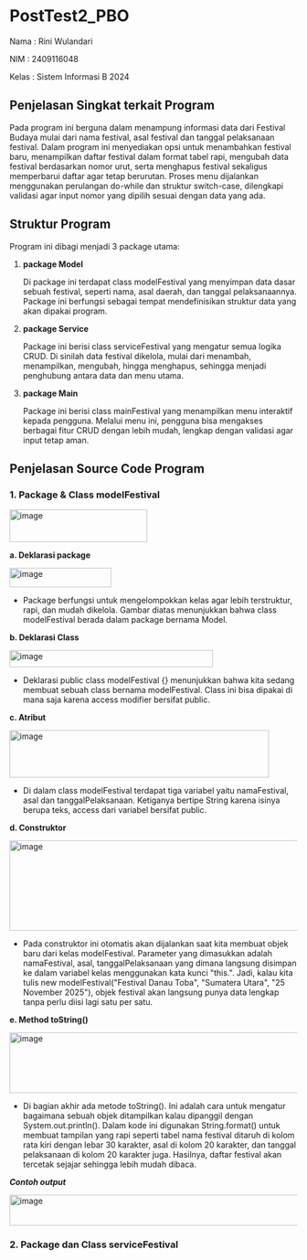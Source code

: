 # PostTest2_PBO

Nama : Rini Wulandari

NIM : 2409116048

Kelas : Sistem Informasi B 2024

## Penjelasan Singkat terkait Program
Pada program ini berguna dalam menampung informasi data dari Festival Budaya mulai dari nama festival, asal festival dan tanggal pelaksanaan festival. Dalam program ini menyediakan opsi untuk menambahkan festival baru, menampilkan daftar festival dalam format tabel rapi, mengubah data festival berdasarkan nomor urut, serta menghapus festival sekaligus memperbarui daftar agar tetap berurutan. Proses menu dijalankan menggunakan perulangan do-while dan struktur switch-case, dilengkapi validasi agar input nomor yang dipilih sesuai dengan data yang ada.

## Struktur Program
Program ini dibagi menjadi 3 package utama:
1. **package Model**

   Di package ini terdapat class modelFestival yang menyimpan data dasar sebuah festival, seperti nama, asal daerah, dan tanggal pelaksanaannya. Package ini berfungsi sebagai tempat mendefinisikan struktur data yang akan dipakai program.
   
2. **package Service**

   Package ini berisi class serviceFestival yang mengatur semua logika CRUD. Di sinilah data festival dikelola, mulai dari menambah, menampilkan, mengubah, hingga menghapus, sehingga menjadi penghubung antara data dan menu utama.

3. **package Main**

   Package ini berisi class mainFestival yang menampilkan menu interaktif kepada pengguna. Melalui menu ini, pengguna bisa mengakses berbagai fitur CRUD dengan lebih mudah, lengkap dengan validasi agar input tetap aman.

## Penjelasan Source Code Program
### 1. Package & Class modelFestival
<img width="241" height="57" alt="image" src="https://github.com/user-attachments/assets/bfce2697-0a80-46dc-850d-f6e34dec9c30" />

**a. Deklarasi package**

<img width="178" height="34" alt="image" src="https://github.com/user-attachments/assets/133a80bd-bb32-4ff0-af7a-4da25939bec2" />

- Package berfungsi untuk mengelompokkan kelas agar lebih terstruktur, rapi, dan mudah dikelola. Gambar diatas menunjukkan bahwa class modelFestival berada dalam package bernama Model.

**b. Deklarasi Class**

<img width="356" height="30" alt="image" src="https://github.com/user-attachments/assets/bfa378d8-82d7-4459-9a4f-a349bb6ad303" />

- Deklarasi public class modelFestival {} menunjukkan bahwa kita sedang membuat sebuah class bernama modelFestival. Class ini bisa dipakai di mana saja karena access modifier bersifat public.

**c. Atribut**

<img width="454" height="83" alt="image" src="https://github.com/user-attachments/assets/42f2d873-40a6-4011-832f-501ada23b589" />

- Di dalam class modelFestival terdapat tiga variabel yaitu namaFestival, asal dan tanggalPelaksanaan. Ketiganya bertipe String karena isinya berupa teks, access dari variabel bersifat public.

**d. Construktor**

<img width="1055" height="158" alt="image" src="https://github.com/user-attachments/assets/ed7c488c-c10b-4712-95b2-6e8ccc1afeea" />

- Pada construktor ini otomatis akan dijalankan saat kita membuat objek baru dari kelas modelFestival. Parameter yang dimasukkan adalah namaFestival, asal, tanggalPelaksanaan yang dimana langsung disimpan ke dalam variabel kelas menggunakan kata kunci "this.". Jadi, kalau kita tulis new modelFestival("Festival Danau Toba", "Sumatera Utara", "25 November 2025"), objek festival akan langsung punya data lengkap tanpa perlu diisi lagi satu per satu.

**e. Method toString()**

<img width="1131" height="106" alt="image" src="https://github.com/user-attachments/assets/e00fd39a-4d26-4a55-ae14-e2cccc715777" />

- Di bagian akhir ada metode toString(). Ini adalah cara untuk mengatur bagaimana sebuah objek ditampilkan kalau dipanggil dengan System.out.println(). Dalam kode ini digunakan String.format() untuk membuat tampilan yang rapi seperti tabel nama festival ditaruh di kolom rata kiri dengan lebar 30 karakter, asal di kolom 20 karakter, dan tanggal pelaksanaan di kolom 20 karakter juga. Hasilnya, daftar festival akan tercetak sejajar sehingga lebih mudah dibaca.

***Contoh output***

   <img width="767" height="54" alt="image" src="https://github.com/user-attachments/assets/e707e89b-940f-43d6-beb3-a2de9c8f1a27" />


### 2. Package dan Class serviceFestival





